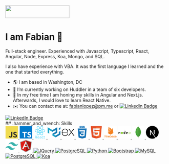 <div id="header">
  <img src="https://media.giphy.com/media/Qo2dupDib32rkTY4hX/giphy.gif" width="200" height="40"/>
</div>

# I am Fabian 👋

Full-stack engineer. Experienced with Javascript, Typescript, React, Angular, Node, Express, Koa, Mongo, and SQL. 

I also have experience with VBA. It was the first language I learned and the one that started everything.

- :earth_americas: I am based in Washington, DC
- :rocket: I’m currently working on Huddler in a team of six developers.
- 🌱 In my free time I am honing my skills in Angular and Next.js. Afterwards, I would love to learn React Native.
- ✉️ You can contact me at: fabianlopez@pm.me or [![Linkedin Badge](https://img.shields.io/badge/LinkedIn-blue?style=for-the-badge&logo=linkedin&logoColor=white)](https://www.linkedin.com/in/fabian-lopez-gonzalez/)

<div id="badges">
  <a href="https://www.linkedin.com/in/fabian-lopez-gonzalez/">
     <img src="https://img.shields.io/badge/LinkedIn-blue?style=for-the-badge&logo=linkedin&logoColor=white" alt="LinkedIn Badge"/ >
  </a>
</div>
## :hammer_and_wrench: Skills

<div>
<a href="https://www.javascript.com/" target="_blank" rel="noreferrer">
  <img src="https://github.com/devicons/devicon/blob/master/icons/javascript/javascript-original.svg" title="JavaScript" alt="JavaScript" width="40" height="40"/>
</a>
<a href="https://www.typescriptlang.org/" target="_blank" rel="noreferrer">
  <img src="https://github.com/devicons/devicon/blob/master/icons/typescript/typescript-plain.svg" title="Typescript" alt="Typescript" width="40" height="40"/>
</a>
<a href="https://reactjs.org/" target="_blank" rel="noreferrer">
  <img src="https://github.com/devicons/devicon/blob/master/icons/react/react-original-wordmark.svg" title="React" alt="React" width="40" height="40"/>
  </a>
<a href="https://mui.com/" target="_blank" rel="noreferrer">
  <img src="https://github.com/devicons/devicon/blob/master/icons/materialui/materialui-original.svg" title="Material UI" alt="Material UI" width="40" height="40"/> 
  </a>
<a href="https://expressjs.com/" target="_blank" rel="noreferrer">
  <img src="https://github.com/devicons/devicon/blob/master/icons/express/express-original.svg" title="Express" alt="Express" width="40" height="40"/>
  </a>
<a href="https://www.w3.org/TR/css/" target="_blank" rel="noreferrer">
<img src="https://github.com/devicons/devicon/blob/master/icons/css3/css3-plain-wordmark.svg"  title="CSS3" alt="CSS" width="40" height="40"/>
  </a>
<a href="https://html.spec.whatwg.org/multipage/" target="_blank" rel="noreferrer">
  <img src="https://github.com/devicons/devicon/blob/master/icons/html5/html5-original.svg" title="HTML5" alt="HTML" width="40" height="40"/> 
  </a>
<a href="https://firebase.google.com/" target="_blank" rel="noreferrer">
  <img src="https://github.com/devicons/devicon/blob/master/icons/firebase/firebase-plain-wordmark.svg" title="Firebase" alt="Firebase" width="40" height="40"/> 
  </a>
<a href="https://nodejs.org/en/" target="_blank" rel="noreferrer">
  <img src="https://github.com/devicons/devicon/blob/master/icons/nodejs/nodejs-original-wordmark.svg" title="NodeJS" alt="NodeJS" width="40" height="40"/> 
  </a>
<a href="https://www.mongodb.com/" target="_blank" rel="noreferrer">
  <img src="https://github.com/devicons/devicon/blob/master/icons/mongodb/mongodb-original.svg" title="MongoDb" alt="MongoDb" width="40" height="40"/> 
  </a>
<a href="https://nextjs.org/" target="_blank" rel="noreferrer">
  <img src="https://github.com/devicons/devicon/blob/master/icons/nextjs/nextjs-original.svg" title="NextJS" alt="NextJS" width="40" height="40"/> 
  </a>
<a href="https://tailwindcss.com/" target="_blank" rel="noreferrer">
  <img src="https://github.com/devicons/devicon/blob/master/icons/tailwindcss/tailwindcss-plain.svg" title="Tailwind" alt="Tailwind" width="40" height="40"/>
  </a>
  <a href="https://angular.io/" target="_blank" rel="noreferrer">
  <img src="https://github.com/devicons/devicon/blob/master/icons/angularjs/angularjs-original.svg" title="Angular" alt="Angular" width="40" height="40"/>
  </a>
<a href="https://www.python.org/" target="_blank" rel="noreferrer">
  <img src="https://raw.githubusercontent.com/danielcranney/readme-generator/main/public/icons/skills/jquery-colored.svg" width="40" height="40" alt="JQuery" ">
  </a>
<a href="https://jquery.com/" target="_blank" rel="noreferrer">
  <img src="https://raw.githubusercontent.com/danielcranney/readme-generator/main/public/icons/skills/postgresql-colored.svg" title="JQuery" width="40" height="40" alt="PostgreSQL">
<a href="https://www.python.org/" target="_blank" rel="noreferrer">
  <img src="https://raw.githubusercontent.com/danielcranney/readme-generator/main/public/icons/skills/python-colored.svg" title="Python" width="40" height="40" alt="Python" />
  </a>
<a href="https://getbootstrap.com/" target="_blank" rel="noreferrer">
  <img src="https://raw.githubusercontent.com/danielcranney/readme-generator/main/public/icons/skills/bootstrap-colored.svg" title="Bootstrap" width="40" height="40" alt="Bootstrap" />
  </a>
<a href="https://www.mysql.com/" target="_blank" rel="noreferrer">
  <img src="https://raw.githubusercontent.com/danielcranney/readme-generator/main/public/icons/skills/mysql-colored.svg" title="MySql" width="40" height="40" alt="MySQL" />
  </a>
<a href="https://www.postgresql.org/" target="_blank" rel="noreferrer">
  <img src="https://raw.githubusercontent.com/danielcranney/readme-generator/main/public/icons/skills/postgresql-colored.svg" title="Postgresql" width="40" height="40" alt="PostgreSQL" />
  </a>
  <a href="https://koajs.com/" target="_blank" rel="noreferrer">
  <img src="https://www.vectorlogo.zone/logos/koajs/koajs-icon.svg" title="Koa" width="40" height="40" alt="Koa" />
  </a>
</div>





